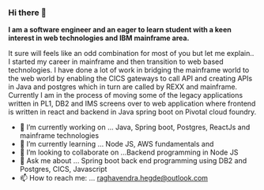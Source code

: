 ### Hi there 👋

**I am a software engineer and an eager to learn student with a keen interest in web technologies and IBM mainframe area.** 

It sure will feels like an odd combination for most of you but let me explain.. I started my career in mainframe and then transition to web based technologies. I have done a lot of work in bridging the mainframe world to the web world by enabling the CICS gateways to call API and creating APIs in Java and postgres which in turn are called by REXX and mainframe. Currently I am in the process of moving some of the legacy applications written in PL1, DB2 and IMS screens over to web application where frontend is written in react and backend in Java spring boot on Pivotal cloud foundry.

- 🔭 I’m currently working on ... Java, Spring boot, Postgres, ReactJs and mainframe technologies 
- 🌱 I’m currently learning ... Node JS, AWS fundamentals and 
- 👯 I’m looking to collaborate on ...Backend programming in Node JS
- 💬 Ask me about ... Spring boot back end programming using DB2 and Postgres, CICS, Javascript
- 📫 How to reach me: ... raghavendra.hegde@outlook.com
